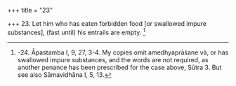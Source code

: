 +++
title = "23"

+++
23. Let him who has eaten forbidden food [or swallowed impure substances], (fast until) his entrails are empty. [^16] 


[^16]:  -24. Āpastamba I, 9, 27, 3-4. My copies omit amedhyaprāśane vā, or has swallowed impure substances, and the words are not required, as another penance has been prescribed for the case above, Sūtra 3. But see also Sāmavidhāna I, 5, 13.
